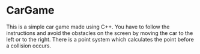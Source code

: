 # CarGame
This is a simple car game made using C++. You have to follow the instructions and avoid the obstacles on the screen by moving the car to the left or to the right. There is a point system 
which calculates the point before a collision occurs.
